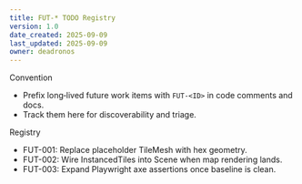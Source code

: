 ```yaml
---
title: FUT-* TODO Registry
version: 1.0
date_created: 2025-09-09
last_updated: 2025-09-09
owner: deadronos
---
```


Convention
- Prefix long‑lived future work items with `FUT-<ID>` in code comments and docs.
- Track them here for discoverability and triage.

Registry
- FUT-001: Replace placeholder TileMesh with hex geometry.
- FUT-002: Wire InstancedTiles into Scene when map rendering lands.
- FUT-003: Expand Playwright axe assertions once baseline is clean.

